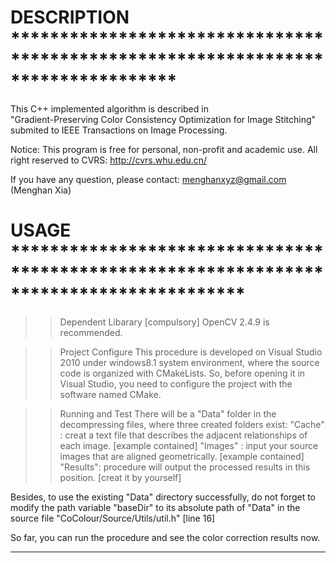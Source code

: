 # DESCRIPTION *********************************************************************************
This C++ implemented algorithm is described in  
"Gradient-Preserving Color Consistency Optimization for Image Stitching"
submited to IEEE Transactions on Image Processing.

Notice: This program is free for personal, non-profit and academic use.
All right reserved to CVRS: http://cvrs.whu.edu.cn/

If you have any question, please contact: menghanxyz@gmail.com (Menghan Xia)

# USAGE ****************************************************************************************
>> Dependent Libarary [compulsory]
OpenCV 2.4.9 is recommended.

>> Project Configure
This procedure is developed on Visual Studio 2010 under windows8.1 system environment,
where the source code is organized with CMakeLists. So, before opening it in Visual Studio,
you need to configure the project with the software named CMake.

>> Running and Test
There will be a "Data" folder in the decompressing files, where three created folders exist:
"Cache"  : creat a text file that describes the adjacent relationships of each image. [example contained]
"Images" : input your source images that are aligned geometrically. [example contained]
"Results": procedure will output the processed results in this position. [creat it by yourself]

Besides, to use the existing "Data" directory successfully, do not forget to modify the path variable 
"baseDir" to its absolute path of "Data" in the source file "CoColour/Source/Utils/util.h" [line 16]

So far, you can run the procedure and see the color correction results now.

************************************************************************************************